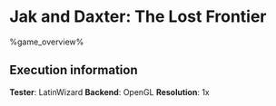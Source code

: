 # Jak and Daxter: The Lost Frontier 

%game_overview%

## Execution information

**Tester**: LatinWizard
**Backend**: OpenGL
**Resolution**: 1x